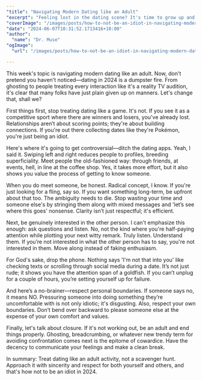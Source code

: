 ```yaml
---
"title": "Navigating Modern Dating like an Adult"
"excerpt": "Feeling lost in the dating scene? It's time to grow up and learn how to navigate modern dating like a responsible adult."
"coverImage": "/images/posts/how-to-not-be-an-idiot-in-navigating-modern-dating-like-an-adult.png"
"date": "2024-06-07T10:31:52.1713416+10:00"
"author":
  "name": "Dr. Muse"
"ogImage":
  "url": "/images/posts/how-to-not-be-an-idiot-in-navigating-modern-dating-like-an-adult.png"

---
```


This week's topic is navigating modern dating like an adult. Now, don't pretend you haven't noticed—dating in 2024 is a dumpster fire. From ghosting to people treating every interaction like it's a reality TV audition, it's clear that many folks have just plain given up on manners. Let's change that, shall we?

First things first, stop treating dating like a game. It's not. If you see it as a competitive sport where there are winners and losers, you've already lost. Relationships aren’t about scoring points; they're about building connections. If you're out there collecting dates like they're Pokémon, you're just being an idiot.

Here's where it's going to get controversial—ditch the dating apps. Yeah, I said it. Swiping left and right reduces people to profiles, breeding superficiality. Meet people the old-fashioned way: through friends, at events, hell, in line at the coffee shop. Yes, it takes more effort, but it also shows you value the process of getting to know someone.

When you do meet someone, be honest. Radical concept, I know. If you're just looking for a fling, say so. If you want something long-term, be upfront about that too. The ambiguity needs to die. Stop wasting your time and someone else's by stringing them along with mixed messages and 'let’s see where this goes' nonsense. Clarity isn’t just respectful; it's efficient.

Next, be genuinely interested in the other person. I can't emphasize this enough: ask questions and listen. No, not the kind where you're half-paying attention while plotting your next witty remark. Truly listen. Understand them. If you’re not interested in what the other person has to say, you're not interested in them. Move along instead of faking enthusiasm.

For God's sake, drop the phone. Nothing says 'I'm not that into you' like checking texts or scrolling through social media during a date. It’s not just rude; it shows you have the attention span of a goldfish. If you can’t unplug for a couple of hours, you’re setting yourself up for failure.

And here’s a no-brainer—respect personal boundaries. If someone says no, it means NO. Pressuring someone into doing something they’re uncomfortable with is not only idiotic; it's disgusting. Also, respect your own boundaries. Don’t bend over backward to please someone else at the expense of your own comfort and values.

Finally, let's talk about closure. If it's not working out, be an adult and end things properly. Ghosting, breadcrumbing, or whatever new trendy term for avoiding confrontation comes next is the epitome of cowardice. Have the decency to communicate your feelings and make a clean break.

In summary: Treat dating like an adult activity, not a scavenger hunt. Approach it with sincerity and respect for both yourself and others, and that's how not to be an idiot in 2024.
